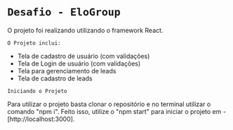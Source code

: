 # `Desafio - EloGroup`

O projeto foi realizando utilizando o framework React.
  
  `O Projeto inclui:` 

   - Tela de cadastro de usuário (com validações)
   - Tela de Login de usuário (com validações)
   - Tela para gerenciamento de leads
   - Tela de cadastro de leads
  
 `Iniciando o Projeto`

Para utilizar o projeto basta clonar o repositório e no terminal utilizar o comando "npm i". 
Feito isso, utilize o "npm start" para iniciar o projeto em - [http://localhost:3000].
